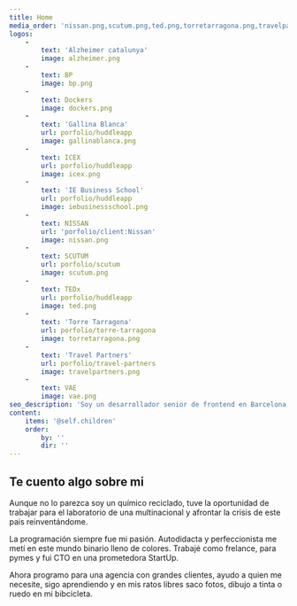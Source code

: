 ```yaml
---
title: Home
media_order: 'nissan.png,scutum.png,ted.png,torretarragona.png,travelpartners.png,vae.png,alzheimer.png,bp.png,dockers.png,gallinablanca.png,icex.png,iebusinessschool.png'
logos:
    -
        text: 'Alzheimer catalunya'
        image: alzheimer.png
    -
        text: BP
        image: bp.png
    -
        text: Dockers
        image: dockers.png
    -
        text: 'Gallina Blanca'
        url: porfolio/huddleapp
        image: gallinablanca.png
    -
        text: ICEX
        url: porfolio/huddleapp
        image: icex.png
    -
        text: 'IE Business School'
        url: porfolio/huddleapp
        image: iebusinessschool.png
    -
        text: NISSAN
        url: 'porfolio/client:Nissan'
        image: nissan.png
    -
        text: SCUTUM
        url: porfolio/scutum
        image: scutum.png
    -
        text: TEDx
        url: porfolio/huddleapp
        image: ted.png
    -
        text: 'Torre Tarragona'
        url: porfolio/torre-tarragona
        image: torretarragona.png
    -
        text: 'Travel Partners'
        url: porfolio/travel-partners
        image: travelpartners.png
    -
        text: VAE
        image: vae.png
seo_description: 'Soy un desarrollador senior de frontend en Barcelona, con la vista puesta en el futuro y ganas de aprender cada día. Contactame si tienes un proyecto para mi.'
content:
    items: '@self.children'
    order:
        by: ''
        dir: ''
---
```


## Te cuento algo sobre mi

Aunque no lo parezca soy un químico reciclado, tuve la oportunidad de trabajar para el laboratorio de una multinacional y afrontar la crisis de este pais reinventándome.

La programación siempre fue mi pasión. Autodidacta y perfeccionista me metí en este mundo binario lleno de colores. Trabajé como frelance, para pymes y fui CTO en una prometedora StartUp.

Ahora programo para una agencia con grandes clientes, ayudo a quien me necesite, sigo aprendiendo y en mis ratos libres saco fotos, dibujo a tinta o ruedo en mi bibcicleta.